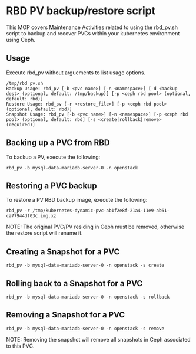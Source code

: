 # RBD PV backup/restore script

This MOP covers Maintenance Activities related to using the rbd_pv.sh script
to backup and recover PVCs within your kubernetes environment using Ceph.

## Usage
Execute rbd_pv without arguements to list usage options.

```
/tmp/rbd_pv.sh
Backup Usage: rbd_pv [-b <pvc name>] [-n <namespace>] [-d <backup dest> (optional, default: /tmp/backup)] [-p <ceph rbd pool> (optional, default: rbd)]
Restore Usage: rbd_pv [-r <restore_file>] [-p <ceph rbd pool> (optional, default: rbd)]
Snapshot Usage: rbd_pv [-b <pvc name>] [-n <namespace>] [-p <ceph rbd pool> (optional, default: rbd] [-s <create|rollback|remove> (required)]
```

## Backing up a PVC from RBD
To backup a PV, execute the following:

```
rbd_pv -b mysql-data-mariadb-server-0 -n openstack
```

## Restoring a PVC backup
To restore a PV RBD backup image, execute the following:

```
rbd_pv -r /tmp/kubernetes-dynamic-pvc-ab1f2e8f-21a4-11e9-ab61-ca77944df03c.img.xz
```
NOTE: The original PVC/PV residing in Ceph must be removed, otherwise the restore script will rename it.

## Creating a Snapshot for a PVC

```
rbd_pv -b mysql-data-mariadb-server-0 -n openstack -s create
```

## Rolling back to a Snapshot for a PVC

```
rbd_pv -b mysql-data-mariadb-server-0 -n openstack -s rollback
```

## Removing a Snapshot for a PVC

```
rbd_pv -b mysql-data-mariadb-server-0 -n openstack -s remove
```

NOTE: Removing the snapshot will remove all snapshots in Ceph associated to this PVC.
